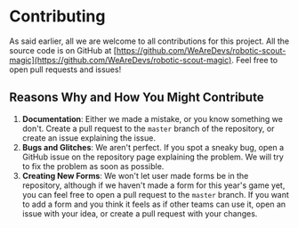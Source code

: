 # Contributing
As said earlier, all we are welcome to all contributions for this project. All the source code is on GitHub at [https://github.com/WeAreDevs/robotic-scout-magic](https://github.com/WeAreDevs/robotic-scout-magic). Feel free to open pull requests and issues!

## Reasons Why and How You Might Contribute
1. **Documentation**: Either we made a mistake, or you know something we don't. Create a pull request to the `master` branch of the repository, or create an issue explaining the issue.
2. **Bugs and Glitches**: We aren't perfect. If you spot a sneaky bug, open a GitHub issue on the repository page explaining the problem. We will try to fix the problem as soon as possible.
3. **Creating New Forms**: We won't let user made forms be in the repository, although if we haven't made a form for this year's game yet, you can feel free to open a pull request to the `master` branch. If you want to add a form and you think it feels as if other teams can use it, open an issue with your idea, or create a pull request with your changes.